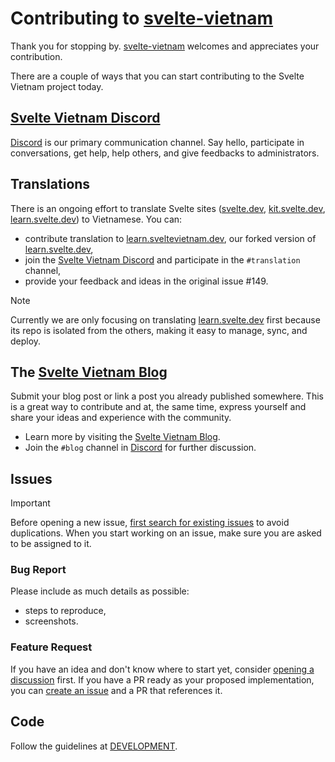 # Contributing to [svelte-vietnam][github]

Thank you for stopping by. [svelte-vietnam][github] welcomes and appreciates your contribution.

There are a couple of ways that you can start contributing to the Svelte Vietnam project today.

## [Svelte Vietnam Discord][sveltevietnam.discord]

[Discord][sveltevietnam.discord] is our primary communication channel. Say hello, participate in conversations, get help, help others, and give feedbacks to administrators.

## Translations

There is an ongoing effort to translate Svelte sites ([svelte.dev](https://svelte.dev), [kit.svelte.dev](https://kit.svelte.dev/), [learn.svelte.dev]) to Vietnamese. You can:

- contribute translation to [learn.sveltevietnam.dev](https://github.com/sveltevietnam/learn.svelte.dev/issues/1), our forked version of [learn.svelte.dev],
- join the [Svelte Vietnam Discord][sveltevietnam.discord] and participate in the `#translation` channel,
- provide your feedback and ideas in the original issue #149.

> [!NOTE]
> Currently we are only focusing on translating [learn.svelte.dev] first because its repo is isolated from the others, making it easy to manage, sync, and deploy.

## The [Svelte Vietnam Blog][sveltevietnam.blog]

Submit your blog post or link a post you already published somewhere. This is a great way to contribute and at, the same time, express yourself and share your ideas and experience with the community.

- Learn more by visiting the [Svelte Vietnam Blog][sveltevietnam.blog].
- Join the `#blog` channel in [Discord][sveltevietnam.discord] for further discussion.

## Issues

> [!IMPORTANT]
> Before opening a new issue, [first search for existing issues][github.issues.open] to avoid duplications. When you start working on an issue, make sure you are asked to be assigned to it.

### Bug Report

Please include as much details as possible:

- steps to reproduce,
- screenshots.

### Feature Request

If you have an idea and don't know where to start yet, consider [opening a discussion][github.discussions] first. If you have a PR ready as your proposed implementation, you can [create an issue][github.issues] and a PR that references it.

## Code

Follow the guidelines at [DEVELOPMENT].

<!-- GITHUB -->

[github]: https://github.com/sveltevietnam/sveltevietnam.dev
[github.issues]: https://github.com/sveltevietnam/sveltevietnam.dev/issues?q=
[github.issues.open]: https://github.com/sveltevietnam/sveltevietnam.dev/issues?q=is%3Aissue+is%3Aopen
[github.discussions]: https://github.com/sveltevietnam/sveltevietnam.dev/discussions

<!-- internal references -->

[DEVELOPMENT]: ./docs/DEVELOPMENT.md
[sveltevietnam.blog]: https://sveltevietnam.dev/blog
[sveltevietnam.discord]: https://discord.sveltevietnam.dev
[learn.svelte.dev]: https://learn.svelte.dev
